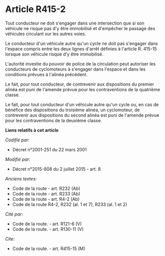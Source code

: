 # Article R415-2

Tout conducteur ne doit s'engager dans une intersection que si son véhicule ne risque pas d'y être immobilisé et d'empêcher
le passage des véhicules circulant sur les autres voies. 

Le conducteur d'un véhicule autre qu'un cycle ne doit pas s'engager dans l'espace compris entre les deux lignes d'arrêt
définies à l'article R. 415-15 lorsque son véhicule risque d'y être immobilisé. 

L'autorité investie du pouvoir de police de la circulation peut autoriser les conducteurs de cyclomoteurs à s'engager dans
l'espace et dans les conditions prévues à l'alinéa précédent. 

Le fait, pour tout conducteur, de contrevenir aux dispositions du premier alinéa est puni de l'amende prévue pour les
contraventions de la quatrième classe. 

Le fait, pour tout conducteur d'un véhicule autre qu'un cycle ou, en cas de bénéfice des dispositions du troisième alinéa, un
cyclomoteur, de contrevenir aux dispositions du second alinéa est puni de l'amende prévue pour les contraventions de la
deuxième classe.

**Liens relatifs à cet article**

_Codifié par_:

  - Décret n°2001-251 du 22 mars 2001

_Modifié par_:

  - Décret n°2015-808 du 2 juillet 2015 - art. 8

_Anciens textes_:

  - Code de la route - art. R232 (Ab)
  - Code de la route - art. R233 (Ab)
  - Code de la route - art. R4-2 (Ab)
  - Code de la route R4-2, R232 (al. 1 et 7), R233 (al. 1 et 2)

_Cité par_:

  - Code de la route. - art. R121-6 (V)
  - Code de la route. - art. R130-11 (V)

_Cite_:

  - Code de la route. - art. R415-15 (M)

